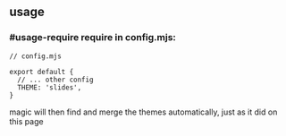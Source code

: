 ## usage

### #usage-require require in config.mjs:

```
// config.mjs

export default {
  // ... other config
  THEME: 'slides',
}
```

magic will then find and merge the themes automatically, just as it did on this page

<NextPrev state next="theme-vars" prev="installation"></NextPrev>
